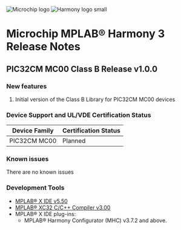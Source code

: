 ﻿![Microchip logo](https://raw.githubusercontent.com/wiki/Microchip-MPLAB-Harmony/Microchip-MPLAB-Harmony.github.io/images/microchip_logo.png)
![Harmony logo small](https://raw.githubusercontent.com/wiki/Microchip-MPLAB-Harmony/Microchip-MPLAB-Harmony.github.io/images/microchip_mplab_harmony_logo_small.png)

# Microchip MPLAB® Harmony 3 Release Notes
## PIC32CM MC00 Class B Release v1.0.0
### New features
1. Initial version of the Class B Library for PIC32CM MC00 devices

### Device Support and UL/VDE Certification Status

| **Device Family**   | **Certification Status**|
| ---                 | ---                     |
| PIC32CM MC00        | Planned |

### Known issues
There are no known issues


### Development Tools

* [MPLAB® X IDE v5.50](https://www.microchip.com/mplab/mplab-x-ide)
* [MPLAB® XC32 C/C++ Compiler v3.00](https://www.microchip.com/mplab/compilers)
* MPLAB® X IDE plug-ins:
    * MPLAB® Harmony Configurator (MHC) v3.7.2 and above.
